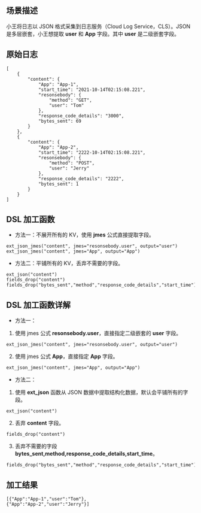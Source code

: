 ## 场景描述

小王将日志以 JSON 格式采集到日志服务（Cloud Log Service，CLS）。JSON 是多层嵌套，小王想提取 **user** 和 **App** 字段。其中 **user** 是二级嵌套字段。

## 原始日志

``` 
[
    {
        "content": {
            "App": "App-1",
            "start_time": "2021-10-14T02:15:08.221",
            "resonsebody": {
                "method": "GET",
                "user": "Tom"
            },
            "response_code_details": "3000",
            "bytes_sent": 69
        }
    },
    {
        "content": {
            "App": "App-2",
            "start_time": "2222-10-14T02:15:08.221",
            "resonsebody": {
                "method": "POST",
                "user": "Jerry"
            },
            "response_code_details": "2222",
            "bytes_sent": 1
        }
    }
]
```

## DSL 加工函数

- 方法一：不展开所有的 KV，使用 **jmes** 公式直接提取字段。
```
ext_json_jmes("content", jmes="resonsebody.user", output="user")
ext_json_jmes("content", jmes="App", output="App")
```
- 方法二：平铺所有的 KV，丢弃不需要的字段。
```
ext_json("content")
fields_drop("content")
fields_drop("bytes_sent","method","response_code_details","start_time")
```

## DSL 加工函数详解 

- 方法一： 
 1. 使用 jmes 公式 **resonsebody.user**，直接指定二级嵌套的 **user** 字段。
```
ext_json_jmes("content", jmes="resonsebody.user", output="user")
```
 2. 使用 jmes 公式 **App**，直接指定 **App** 字段。
```
ext_json_jmes("content", jmes="App", output="App")
```
- 方法二：  
 1. 使用 **ext_json** 函数从 JSON 数据中提取结构化数据，默认会平铺所有的字段。
```
ext_json("content")
```
 2. 丢弃 **content** 字段。
```
fields_drop("content")
```
 3. 丢弃不需要的字段 **bytes_sent,method,response_code_details,start_time**。
```
fields_drop("bytes_sent","method","response_code_details","start_time")
```

## 加工结果

```
[{"App":"App-1","user":"Tom"},
{"App":"App-2","user":"Jerry"}]
```
